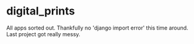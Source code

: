 # digital_prints

All apps sorted out. Thankfully no 'django import error' this time around. Last project got really messy.
